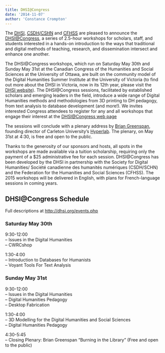 ```yaml
---
title: DHSI@Congress
date: '2014-11-07'
author: 'Constance Crompton'
---
```

The [<abbr title="Digital Humanities Summer Institue">DHSI</abbr>](http://dhsi.org), [<abbr title="Society for Digital Humanities">CSDH</abbr>/<abbr lang="fr" title="Société canadienne des humanités numériques">CSHN</abbr>](http://csdh-schn.org/) and [<abbr title="Federation for the Humanities and Social Sciences">CFHSS</abbr>](http://www.ideas-idees.ca/) are pleased to announce the [DHSI@Congress](http://www.dhsi.org/events.php), a series of 2.5-hour workshops for scholars, staff, and students interested in a hands-on introduction to the ways that traditional and digital methods of teaching, research, and dissemination intersect and enhance one another.

The DHSI@Congress workshops, which run on Saturday May 30th and Sunday May 31st at the Canadian Congress of the Humanities and Social Sciences at the University of Ottawa, are built on the community model of the Digital Humanities Summer Institute at the University of Victoria (to find out more about the DHSI in Victoria, now in its 12th year, please visit the [DHSI website](http://www.dhsi.org/)). The DHSI@Congress sessions, facilitated by established scholars and emerging leaders in the field, introduce a wide range of Digital Humanities methods and methodologies from 3D printing to DH pedagogy, from text analysis to database development (and more!). We invites interested Congress attendees to register for any and all workshops that engage their interest at the [DHSI@Congress web page](http://www.dhsi.org/events.php)

The sessions will conclude with a plenary address by [Brian Greenspan](http://www.carleton.ca/english/people/greenspan-brian/), founding director of Carleton University’s [Hyperlab](http://www3.carleton.ca/hyperlab/). The plenary, on May 31st at 4:30, is free and open to the public.

Thanks to the generosity of our sponsors and hosts, all spots in the workshops are made available via a tuition scholarship, requiring only the payment of a $25 administrative fee for each session. DHSI@Congress has been developed by the DHSI in partnership with the Society for Digital Humanities/ Société canadienne des humanités numériques (CSDH/SCHN) and the Federation for the Humanities and Social Sciences (CFHSS). The 2015 workshops will be delivered in English, with plans for French-language sessions in coming years.

DHSI@Congress Schedule
----------------------

Full descriptions at http://dhsi.org/events.php

### Saturday May 30th

9:30-12:00  
– Issues in the Digital Humanities  
– CWRCshop

1:30-4:00  
– Introduction to Databases for Humanists  
– Voyant Tools For Text Analysis

### Sunday May 31st

9:30-12:00  
– Issues in the Digital Humanities  
– Digital Humanities Pedagogy  
– Desktop Fabrication

1:30-4:00  
– 3D Modelling for the Digital Humanities and Social Sciences  
– Digital Humanities Pedagogy

4:30-5:45  
– Closing Plenary: Brian Greenspan “Burning in the Library” (Free and open to the public)